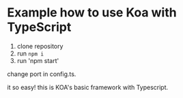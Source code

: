 # Example how to use Koa with TypeScript

1. clone repository 
2. run `npm i`
3. run 'npm start'

change port in config.ts.


it so easy!
this is KOA's basic framework with Typescript.
